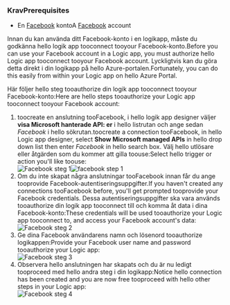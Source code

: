 ### <a name="prerequisites"></a><span data-ttu-id="6f215-101">Krav</span><span class="sxs-lookup"><span data-stu-id="6f215-101">Prerequisites</span></span>
* <span data-ttu-id="6f215-102">En [Facebook](https://www.facebook.com/) konto</span><span class="sxs-lookup"><span data-stu-id="6f215-102">A [Facebook](https://www.facebook.com/) account</span></span> 

<span data-ttu-id="6f215-103">Innan du kan använda ditt Facebook-konto i en logikapp, måste du godkänna hello logik app tooconnect tooyour Facebook-konto.</span><span class="sxs-lookup"><span data-stu-id="6f215-103">Before you can use your Facebook account in a Logic app, you must authorize hello Logic app tooconnect tooyour Facebook account.</span></span> <span data-ttu-id="6f215-104">Lyckligtvis kan du göra detta direkt i din logikapp på hello Azure-portalen.</span><span class="sxs-lookup"><span data-stu-id="6f215-104">Fortunately, you can do this easily from within your Logic app on hello Azure Portal.</span></span> 

<span data-ttu-id="6f215-105">Här följer hello steg tooauthorize din logik app tooconnect tooyour Facebook-konto:</span><span class="sxs-lookup"><span data-stu-id="6f215-105">Here are hello steps tooauthorize your Logic app tooconnect tooyour Facebook account:</span></span>

1. <span data-ttu-id="6f215-106">toocreate en anslutning tooFacebook, i hello logik app designer väljer **visa Microsoft hanterade API: er** i hello listrutan och ange sedan *Facebook* i hello sökrutan.</span><span class="sxs-lookup"><span data-stu-id="6f215-106">toocreate a connection tooFacebook, in hello Logic app designer, select **Show Microsoft managed APIs** in hello drop down list then enter *Facebook* in hello search box.</span></span> <span data-ttu-id="6f215-107">Välj hello utlösare eller åtgärden som du kommer att gilla toouse:</span><span class="sxs-lookup"><span data-stu-id="6f215-107">Select hello trigger or action you'll like toouse:</span></span>  
   <span data-ttu-id="6f215-108">![Facebook steg 1](./media/connectors-create-api-facebook/facebook-1.png)</span><span class="sxs-lookup"><span data-stu-id="6f215-108">![facebook step 1](./media/connectors-create-api-facebook/facebook-1.png)</span></span>
2. <span data-ttu-id="6f215-109">Om du inte skapat några anslutningar tooFacebook innan får du ange tooprovide Facebook-autentiseringsuppgifter.</span><span class="sxs-lookup"><span data-stu-id="6f215-109">If you haven't created any connections tooFacebook before, you'll get prompted tooprovide your Facebook credentials.</span></span> <span data-ttu-id="6f215-110">Dessa autentiseringsuppgifter ska vara används tooauthorize din logik app tooconnect till och komma åt data i dina Facebook-konto:</span><span class="sxs-lookup"><span data-stu-id="6f215-110">These credentials will be used tooauthorize your Logic app tooconnect to, and access your Facebook account's data:</span></span>  
   ![Facebook steg 2](./media/connectors-create-api-facebook/facebook-2.png)
3. <span data-ttu-id="6f215-112">Ge dina Facebook användarens namn och lösenord tooauthorize logikappen:</span><span class="sxs-lookup"><span data-stu-id="6f215-112">Provide your Facebook user name and password tooauthorize your Logic app:</span></span>  
   ![Facebook steg 3](./media/connectors-create-api-facebook/facebook-3.png)   
4. <span data-ttu-id="6f215-114">Observera hello anslutningen har skapats och du är nu ledigt tooproceed med hello andra steg i din logikapp:</span><span class="sxs-lookup"><span data-stu-id="6f215-114">Notice hello connection has been created and you are now free tooproceed with hello other steps in your Logic app:</span></span>  
   ![Facebook steg 4](./media/connectors-create-api-facebook/facebook-4.png)   

